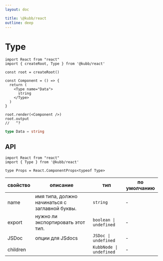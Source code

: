 ```yaml
---
layout: doc

title: \@kubb/react
outline: deep
---
```


# Type

```tsx
import React from "react"
import { createRoot, Type } from '@kubb/react'

const root = createRoot()

const Component = () => {
  return (
    <Type name="Data">
      string
    </Type>
  )
}

root.render(<Component />)
root.output
//   ^?
```


```typescript
type Data = string
```

## API

```tsx
import React from "react"
import { Type } from '@kubb/react'

type Props = React.ComponentProps<typeof Type>
```

| свойство | описание                                                 | тип                      | по умолчанию |
|----------|----------------------------------------------------------|--------------------------|--------------|
| name     | имя типа, должно начинаться с заглавной буквы.           | `string`                 | -            |
| export   | нужно ли экспортировать этот тип.                        | `boolean \|  undefined`  | -            |
| JSDoc    | опции для JSdocs                                         | `JSDoc \|  undefined`    | -            |
| children |                                                          | `KubbNode \|  undefined` | -            |
